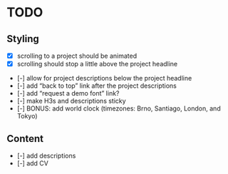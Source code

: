 # TODO

## Styling

- [x] scrolling to a project should be animated
- [x] scrolling should stop a little above the project headline
- [-] allow for project descriptions below the project headline
- [-] add “back to top” link after the project descriptions
- [-] add “request a demo font” link?
- [-] make H3s and descriptions sticky
- [-] BONUS: add world clock (timezones: Brno, Santiago, London, and Tokyo)

## Content

- [-] add descriptions
- [-] add CV